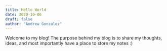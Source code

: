 ```yaml
---
title: Hello World
date: 2020-10-06
draft: false
author: "Andrew Gonzalez"
---
```


Welcome to my blog! The purpose behind my blog is to share my thoughts, ideas, and most importantly have a place to store my notes :) 